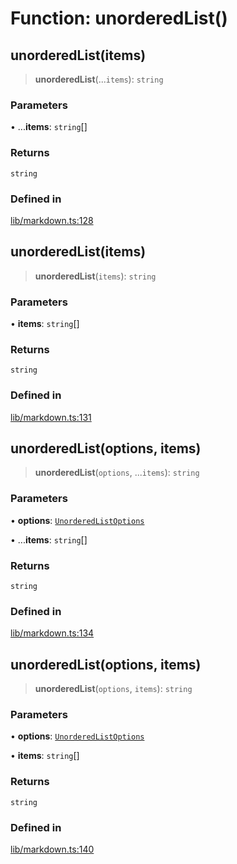 # Function: unorderedList()

## unorderedList(items)

> **unorderedList**(...`items`): `string`

### Parameters

• ...**items**: `string`[]

### Returns

`string`

### Defined in

[lib/markdown.ts:128](https://github.com/AgentEnder/markdown-factory/blob/2edbf76b627cbe956c348c7a77ef5e7f1870acac/packages/markdown-factory/src/lib/markdown.ts#L128)

## unorderedList(items)

> **unorderedList**(`items`): `string`

### Parameters

• **items**: `string`[]

### Returns

`string`

### Defined in

[lib/markdown.ts:131](https://github.com/AgentEnder/markdown-factory/blob/2edbf76b627cbe956c348c7a77ef5e7f1870acac/packages/markdown-factory/src/lib/markdown.ts#L131)

## unorderedList(options, items)

> **unorderedList**(`options`, ...`items`): `string`

### Parameters

• **options**: [`UnorderedListOptions`](../type-aliases/UnorderedListOptions.md)

• ...**items**: `string`[]

### Returns

`string`

### Defined in

[lib/markdown.ts:134](https://github.com/AgentEnder/markdown-factory/blob/2edbf76b627cbe956c348c7a77ef5e7f1870acac/packages/markdown-factory/src/lib/markdown.ts#L134)

## unorderedList(options, items)

> **unorderedList**(`options`, `items`): `string`

### Parameters

• **options**: [`UnorderedListOptions`](../type-aliases/UnorderedListOptions.md)

• **items**: `string`[]

### Returns

`string`

### Defined in

[lib/markdown.ts:140](https://github.com/AgentEnder/markdown-factory/blob/2edbf76b627cbe956c348c7a77ef5e7f1870acac/packages/markdown-factory/src/lib/markdown.ts#L140)

